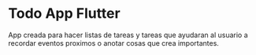 # Todo App Flutter

App creada para hacer listas de tareas y tareas que ayudaran al usuario a recordar eventos proximos o anotar cosas que crea importantes.

